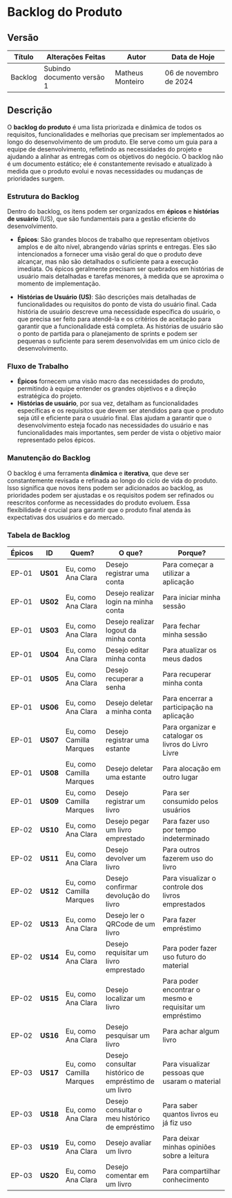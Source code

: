 # Backlog do Produto

## Versão 

| **Título**        | **Alterações Feitas**                         | **Autor**  | **Data de Hoje**  |
|-------------------|---------------------------------------------------| ----------- | --------------- |
| Backlog | Subindo documento versão 1                   | Matheus Monteiro | 06 de novembro de 2024 |

## Descrição

O **backlog do produto** é uma lista priorizada e dinâmica de todos os requisitos, funcionalidades e melhorias que precisam ser implementados ao longo do desenvolvimento de um produto. Ele serve como um guia para a equipe de desenvolvimento, refletindo as necessidades do projeto e ajudando a alinhar as entregas com os objetivos do negócio. O backlog não é um documento estático; ele é constantemente revisado e atualizado à medida que o produto evolui e novas necessidades ou mudanças de prioridades surgem.

### Estrutura do Backlog

Dentro do backlog, os itens podem ser organizados em **épicos** e **histórias de usuário** (US), que são fundamentais para a gestão eficiente do desenvolvimento.

- **Épicos**: São grandes blocos de trabalho que representam objetivos amplos e de alto nível, abrangendo várias sprints e entregas. Eles são intencionados a fornecer uma visão geral do que o produto deve alcançar, mas não são detalhados o suficiente para a execução imediata. Os épicos geralmente precisam ser quebrados em histórias de usuário mais detalhadas e tarefas menores, à medida que se aproxima o momento de implementação.

- **Histórias de Usuário (US)**: São descrições mais detalhadas de funcionalidades ou requisitos do ponto de vista do usuário final. Cada história de usuário descreve uma necessidade específica do usuário, o que precisa ser feito para atendê-la e os critérios de aceitação para garantir que a funcionalidade está completa. As histórias de usuário são o ponto de partida para o planejamento de sprints e podem ser pequenas o suficiente para serem desenvolvidas em um único ciclo de desenvolvimento.

### Fluxo de Trabalho

- **Épicos** fornecem uma visão macro das necessidades do produto, permitindo à equipe entender os grandes objetivos e a direção estratégica do projeto.
- **Histórias de usuário**, por sua vez, detalham as funcionalidades específicas e os requisitos que devem ser atendidos para que o produto seja útil e eficiente para o usuário final. Elas ajudam a garantir que o desenvolvimento esteja focado nas necessidades do usuário e nas funcionalidades mais importantes, sem perder de vista o objetivo maior representado pelos épicos.

### Manutenção do Backlog

O backlog é uma ferramenta **dinâmica** e **iterativa**, que deve ser constantemente revisada e refinada ao longo do ciclo de vida do produto. Isso significa que novos itens podem ser adicionados ao backlog, as prioridades podem ser ajustadas e os requisitos podem ser refinados ou reescritos conforme as necessidades do produto evoluem. Essa flexibilidade é crucial para garantir que o produto final atenda às expectativas dos usuários e do mercado.


### Tabela de Backlog

| **Épicos** | **ID**  | **Quem?**          | **O que?**                                           | **Porque?**                                           |
|------------|---------|--------------------|-----------------------------------------------------|------------------------------------------------------|
|EP-01| **US01** | Eu, como Ana Clara | Desejo registrar uma conta                         | Para começar a utilizar a aplicação                  |
|EP-01| **US02** | Eu, como Ana Clara | Desejo realizar login na minha conta               | Para iniciar minha sessão                           |
|EP-01| **US03** | Eu, como Ana Clara | Desejo realizar logout da minha conta              | Para fechar minha sessão                            |
|EP-01| **US04** | Eu, como Ana Clara | Desejo editar minha conta                          | Para atualizar os meus dados                        |
|EP-01| **US05** | Eu, como Ana Clara | Desejo recuperar a senha                           | Para recuperar minha conta                          |
|EP-01| **US06** | Eu, como Ana Clara | Desejo deletar a minha conta                       | Para encerrar a participação na aplicação           |
|EP-01| **US07** | Eu, como Camilla Marques | Desejo registrar uma estante                   | Para organizar e catalogar os livros do Livro Livre |
|EP-01| **US08** | Eu, como Camilla Marques | Desejo deletar uma estante                      | Para alocação em outro lugar                        |
|EP-01| **US09** | Eu, como Camilla Marques | Desejo registrar um livro                       | Para ser consumido pelos usuários                   |
|EP-02| **US10** | Eu, como Ana Clara | Desejo pegar um livro emprestado                   | Para fazer uso por tempo indeterminado              |
|EP-02| **US11** | Eu, como Ana Clara | Desejo devolver um livro                           | Para outros fazerem uso do livro                     |
|EP-02| **US12** | Eu, como Camilla Marques | Desejo confirmar devolução do livro              | Para visualizar o controle dos livros emprestados   |
|EP-02| **US13** | Eu, como Ana Clara | Desejo ler o QRCode de um livro                    | Para fazer empréstimo                               |
|EP-02| **US14** | Eu, como Ana Clara | Desejo requisitar um livro emprestado              | Para poder fazer uso futuro do material             |
|EP-02| **US15** | Eu, como Ana Clara | Desejo localizar um livro                          | Para poder encontrar o mesmo e requisitar um empréstimo |
|EP-02| **US16** | Eu, como Ana Clara | Desejo pesquisar um livro                          | Para achar algum livro                              |
|EP-03| **US17** | Eu, como Camilla Marques | Desejo consultar histórico de empréstimo de um livro | Para visualizar pessoas que usaram o material      |
|EP-03| **US18** | Eu, como Ana Clara | Desejo consultar o meu histórico de empréstimo     | Para saber quantos livros eu já fiz uso             |
|EP-03|**US19** | Eu, como Ana Clara | Desejo avaliar um livro                            | Para deixar minhas opiniões sobre a leitura         |
|EP-03| **US20** | Eu, como Ana Clara | Desejo comentar em um livro                        | Para compartilhar conhecimento                      |
